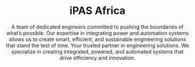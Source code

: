 <h1 align=center>iPAS Africa</h1> 
<p align=center>A team of dedicated engineers committed to pushing the boundaries of what’s possible. Our expertise in integrating power and automation systems allows us to create smart, efficient, and sustainable engineering solutions that stand the test of time. Your trusted partner in engineering solutions. We specialize in creating integrated, powered, and automated systems that drive efficiency and innovation.</p>
